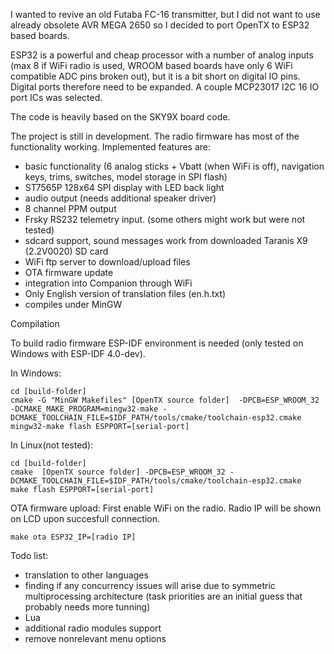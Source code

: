 I wanted to revive an old Futaba FC-16 transmitter, but I did not want to use already obsolete AVR MEGA 2650 so I decided to port OpenTX to ESP32 based boards.

ESP32 is a powerful and cheap processor with a number of analog inputs (max 8 if WiFi radio is used, WROOM based boards have only 6 WiFi compatible ADC pins broken out), but it is a bit short on digital IO pins. Digital ports therefore need to be expanded. A couple MCP23017 I2C 16 IO port ICs was selected. 

The code is heavily based on the SKY9X board code.

The project is still in development. The radio firmware has most of the functionality working. Implemented features are:

- basic functionality (6 analog sticks + Vbatt (when WiFi is off), navigation keys, trims, switches, model storage in SPI flash)
- ST7565P 128x64 SPI display with LED back light
- audio output (needs additional speaker driver)
- 8 channel PPM output
- Frsky RS232 telemetry input. (some others might work but were not tested)
- sdcard support, sound messages work from downloaded Taranis X9 (2.2V0020) SD card
- WiFi ftp server to download/upload files
- OTA firmware update
- integration into Companion through WiFi
- Only English version of translation files (en.h.txt)
- compiles under MinGW 

Compilation

To build radio firmware ESP-IDF environment is needed (only tested on Windows with ESP-IDF 4.0-dev). 

In Windows:
```
cd [build-folder]
cmake -G "MinGW Makefiles" [OpenTX source folder]  -DPCB=ESP_WROOM_32  -DCMAKE_MAKE_PROGRAM=mingw32-make -DCMAKE_TOOLCHAIN_FILE=$IDF_PATH/tools/cmake/toolchain-esp32.cmake
mingw32-make flash ESPPORT=[serial-port]  
```
In Linux(not tested):
```
cd [build-folder]
cmake  [OpenTX source folder] -DPCB=ESP_WROOM_32 -DCMAKE_TOOLCHAIN_FILE=$IDF_PATH/tools/cmake/toolchain-esp32.cmake
make flash ESPPORT=[serial-port]  
```

OTA firmware upload:
First enable WiFi on the radio. Radio IP will be shown on LCD upon succesfull connection.
```
make ota ESP32_IP=[radio IP]
```

Todo list:

- translation to other languages
- finding if any concurrency issues will arise due to symmetric multiprocessing architecture (task priorities are an initial guess that probably needs more tunning)
- Lua
- additional radio modules support
- remove nonrelevant menu options
